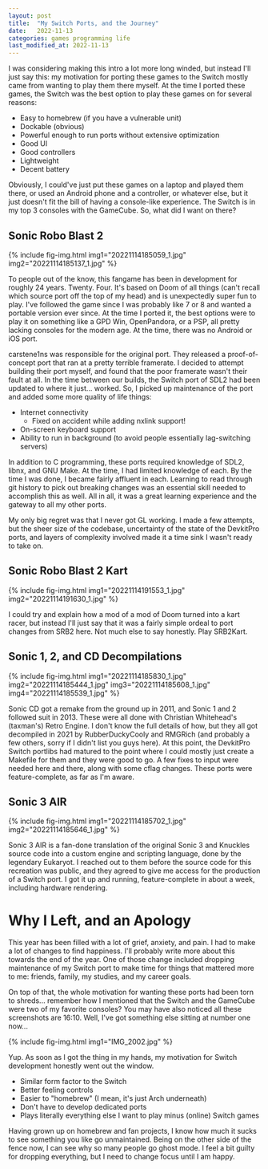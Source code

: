 ```yaml
---
layout: post
title:  "My Switch Ports, and the Journey"
date:   2022-11-13
categories: games programming life
last_modified_at: 2022-11-13
---
```

I was considering making this intro a lot more long winded, but instead I'll just say this: my motivation for porting these games to the Switch mostly came from wanting to play them there myself. At the time I ported these games, the Switch was the best option to play these games on for several reasons:

- Easy to homebrew (if you have a vulnerable unit)
- Dockable (obvious)
- Powerful enough to run ports without extensive optimization
- Good UI
- Good controllers
- Lightweight
- Decent battery

Obviously, I could've just put these games on a laptop and played them there, or used an Android phone and a controller, or whatever else, but it just doesn't fit the bill of having a console-like experience. The Switch is in my top 3 consoles with the GameCube. So, what did I want on there?

## Sonic Robo Blast 2

{%
    include fig-img.html
    img1="20221114185059_1.jpg"
    img2="20221114185137_1.jpg"
%}

To people out of the know, this fangame has been in development for roughly 24 years. Twenty. Four. It's based on Doom of all things (can't recall which source port off the top of my head) and is unexpectedly super fun to play. I've followed the game since I was probably like 7 or 8 and wanted a portable version ever since. At the time I ported it, the best options were to play it on something like a GPD Win, OpenPandora, or a PSP, all pretty lacking consoles for the modern age. At the time, there was no Android or iOS port.

carstene1ns was responsible for the original port. They released a proof-of-concept port that ran at a pretty terrible framerate. I decided to attempt building their port myself, and found that the poor framerate wasn't their fault at all. In the time between our builds, the Switch port of SDL2 had been updated to where it just... worked. So, I picked up maintenance of the port and added some more quality of life things:

- Internet connectivity
    - Fixed on accident while adding nxlink support!
- On-screen keyboard support
- Ability to run in background (to avoid people essentially lag-switching servers)

In addition to C programming, these ports required knowledge of SDL2, libnx, and GNU Make. At the time, I had limited knowledge of each. By the time I was done, I became fairly affluent in each. Learning to read through git history to pick out breaking changes was an essential skill needed to accomplish this as well. All in all, it was a great learning experience and the gateway to all my other ports.

My only big regret was that I never got GL working. I made a few attempts, but the sheer size of the codebase, uncertainty of the state of the DevkitPro ports, and layers of complexity involved made it a time sink I wasn't ready to take on.


## Sonic Robo Blast 2 Kart

{%
    include fig-img.html
    img1="20221114191553_1.jpg"
    img2="20221114191630_1.jpg"
%}

I could try and explain how a mod of a mod of Doom turned into a kart racer, but instead I'll just say that it was a fairly simple ordeal to port changes from SRB2 here. Not much else to say honestly. Play SRB2Kart.

## Sonic 1, 2, and CD Decompilations

{%
    include fig-img.html
    img1="20221114185830_1.jpg"
    img2="20221114185444_1.jpg"
    img3="20221114185608_1.jpg"
    img4="20221114185539_1.jpg"
%}

Sonic CD got a remake from the ground up in 2011, and Sonic 1 and 2 followed suit in 2013. These were all done with Christian Whitehead's (taxman's) Retro Engine. I don't know the full details of how, but they all got decompiled in 2021 by RubberDuckyCooly and RMGRich (and probably a few others, sorry if I didn't list you guys here). At this point, the DevkitPro Switch portlibs had matured to the point where I could mostly just create a Makefile for them and they were good to go. A few fixes to input were needed here and there, along with some cflag changes. These ports were feature-complete, as far as I'm aware.

## Sonic 3 AIR

{%
    include fig-img.html
    img1="20221114185702_1.jpg"
    img2="20221114185646_1.jpg"
%}

Sonic 3 AIR is a fan-done translation of the original Sonic 3 and Knuckles source code into a custom engine and scripting language, done by the legendary Eukaryot. I reached out to them before the source code for this recreation was public, and they agreed to give me access for the production of a Switch port. I got it up and running, feature-complete in about a week, including hardware rendering.

# Why I Left, and an Apology

This year has been filled with a lot of grief, anxiety, and pain. I had to make a lot of changes to find happiness. I'll probably write more about this towards the end of the year. One of those change included dropping maintenance of my Switch port to make time for things that mattered more to me: friends, family, my studies, and my career goals.

On top of that, the whole motivation for wanting these ports had been torn to shreds... remember how I mentioned that the Switch and the GameCube were two of my favorite consoles? You may have also noticed all these screenshots are 16:10. Well, I've got something else sitting at number one now...

{%
    include fig-img.html
    img1="IMG_2002.jpg"
%}

Yup. As soon as I got the thing in my hands, my motivation for Switch development honestly went out the window.

- Similar form factor to the Switch
- Better feeling controls
- Easier to "homebrew" (I mean, it's just Arch underneath)
- Don't have to develop dedicated ports
- Plays literally everything else I want to play minus (online) Switch games

Having grown up on homebrew and fan projects, I know how much it sucks to see something you like go unmaintained. Being on the other side of the fence now, I can see why so many people go ghost mode. I feel a bit guilty for dropping everything, but I need to change focus until I am happy.